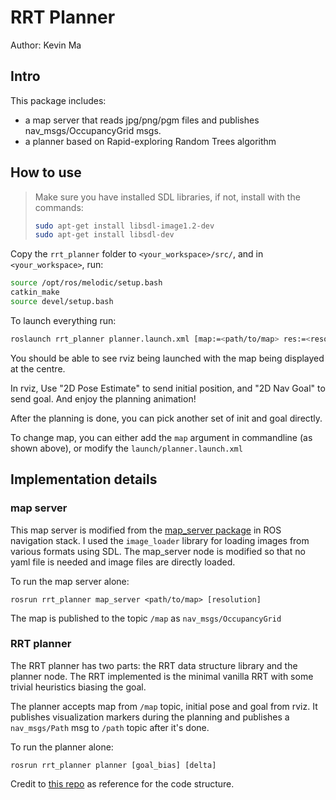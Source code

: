 # RRT Planner
Author: Kevin Ma

## Intro
This package includes:
- a map server that reads jpg/png/pgm files and publishes nav_msgs/OccupancyGrid msgs.
- a planner based on Rapid-exploring Random Trees algorithm

## How to use
> Make sure you have installed SDL libraries, if not, install with the commands:
> ``` bash
> sudo apt-get install libsdl-image1.2-dev
> sudo apt-get install libsdl-dev
> ```

Copy the `rrt_planner` folder to `<your_workspace>/src/`, and in `<your_workspace>`, run:
``` bash
source /opt/ros/melodic/setup.bash
catkin_make
source devel/setup.bash
```

To launch everything run:
``` bash
roslaunch rrt_planner planner.launch.xml [map:=<path/to/map> res:=<resolution>]
```
You should be able to see rviz being launched with the map being displayed at the centre.

In rviz, Use "2D Pose Estimate" to send initial position, and "2D Nav Goal" to send goal. And enjoy the planning animation!

After the planning is done, you can pick another set of init and goal directly.

To change map, you can either add the `map` argument in commandline (as shown above), or modify the `launch/planner.launch.xml`

## Implementation details

### map server
This map server is modified from the [map_server package](https://github.com/ros-planning/navigation/tree/noetic-devel/map_server) in ROS navigation stack. I used the `image_loader` library for loading images from various formats using SDL. The map_server node is modified so that no yaml file is needed and image files are directly loaded.

To run the map server alone:
```
rosrun rrt_planner map_server <path/to/map> [resolution]
```

The map is published to the topic `/map` as `nav_msgs/OccupancyGrid`

### RRT planner
The RRT planner has two parts: the RRT data structure library and the planner node. The RRT implemented is the minimal vanilla RRT with some trivial heuristics biasing the goal.

The planner accepts map from `/map` topic, initial pose and goal from rviz. It publishes visualization markers during the planning and publishes a `nav_msgs/Path` msg to `/path` topic after it's done.

To run the planner alone:
```
rosrun rrt_planner planner [goal_bias] [delta]
```

Credit to [this repo](https://github.com/donrv/rrt-ros) as reference for the code structure.

